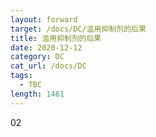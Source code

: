```yaml
---
layout: forward
target: /docs/DC/滥用抑制剂的后果
title: 滥用抑制剂的后果
date: 2020-12-12
category: DC
cat_url: /docs/DC
tags: 
  - TBC
length: 1461
---
```


02
